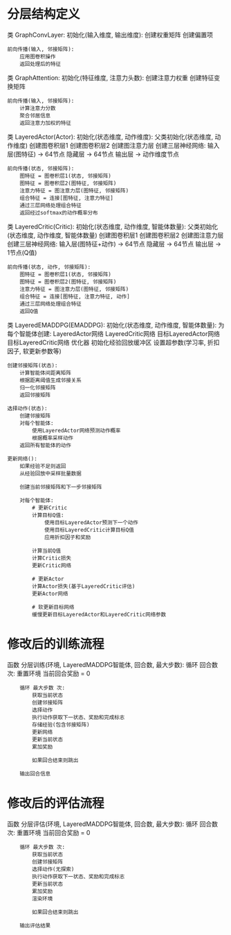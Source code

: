 # 分层结构定义

类 GraphConvLayer:
    初始化(输入维度, 输出维度):
        创建权重矩阵
        创建偏置项
    
    前向传播(输入, 邻接矩阵):
        应用图卷积操作
        返回处理后的特征

类 GraphAttention:
    初始化(特征维度, 注意力头数):
        创建注意力权重
        创建特征变换矩阵
    
    前向传播(输入, 邻接矩阵):
        计算注意力分数
        聚合邻居信息
        返回注意力加权的特征

类 LayeredActor(Actor):
    初始化(状态维度, 动作维度):
        父类初始化(状态维度, 动作维度)
        创建图卷积层1
        创建图卷积层2
        创建图注意力层
        创建三层神经网络:
            输入层(图特征) -> 64节点
            隐藏层 -> 64节点
            输出层 -> 动作维度节点
    
    前向传播(状态, 邻接矩阵):
        图特征 = 图卷积层1(状态, 邻接矩阵)
        图特征 = 图卷积层2(图特征, 邻接矩阵)
        注意力特征 = 图注意力层(图特征, 邻接矩阵)
        组合特征 = 连接[图特征, 注意力特征]
        通过三层网络处理组合特征
        返回经过softmax的动作概率分布

类 LayeredCritic(Critic):
    初始化(状态维度, 动作维度, 智能体数量):
        父类初始化(状态维度, 动作维度, 智能体数量)
        创建图卷积层1
        创建图卷积层2
        创建图注意力层
        创建三层神经网络:
            输入层(图特征+动作) -> 64节点
            隐藏层 -> 64节点
            输出层 -> 1节点(Q值)
    
    前向传播(状态, 动作, 邻接矩阵):
        图特征 = 图卷积层1(状态, 邻接矩阵)
        图特征 = 图卷积层2(图特征, 邻接矩阵)
        注意力特征 = 图注意力层(图特征, 邻接矩阵)
        组合特征 = 连接[图特征, 注意力特征, 动作]
        通过三层网络处理组合特征
        返回Q值

类 LayeredEMADDPG(EMADDPG):
    初始化(状态维度, 动作维度, 智能体数量):
        为每个智能体创建:
            LayeredActor网络
            LayeredCritic网络
            目标LayeredActor网络
            目标LayeredCritic网络
            优化器
        初始化经验回放缓冲区
        设置超参数(学习率, 折扣因子, 软更新参数等)
    
    创建邻接矩阵(状态):
        计算智能体间距离矩阵
        根据距离阈值生成邻接关系
        归一化邻接矩阵
        返回邻接矩阵
    
    选择动作(状态):
        创建邻接矩阵
        对每个智能体:
            使用LayeredActor网络预测动作概率
            根据概率采样动作
        返回所有智能体的动作
    
    更新网络():
        如果经验不足则返回
        从经验回放中采样批量数据
        
        创建当前邻接矩阵和下一步邻接矩阵
        
        对每个智能体:
            # 更新Critic
            计算目标Q值:
                使用目标LayeredActor预测下一个动作
                使用目标LayeredCritic计算目标Q值
                应用折扣因子和奖励
            
            计算当前Q值
            计算Critic损失
            更新Critic网络
            
            # 更新Actor
            计算Actor损失(基于LayeredCritic评估)
            更新Actor网络
            
            # 软更新目标网络
            缓慢更新目标LayeredActor和LayeredCritic网络参数

# 修改后的训练流程
函数 分层训练(环境, LayeredMADDPG智能体, 回合数, 最大步数):
    循环 回合数 次:
        重置环境
        当前回合奖励 = 0
        
        循环 最大步数 次:
            获取当前状态
            创建邻接矩阵
            选择动作
            执行动作获取下一状态、奖励和完成标志
            存储经验(包含邻接矩阵)
            更新网络
            更新当前状态
            累加奖励
            
            如果回合结束则跳出
        
        输出回合信息

# 修改后的评估流程
函数 分层评估(环境, LayeredMADDPG智能体, 回合数, 最大步数):
    循环 回合数 次:
        重置环境
        当前回合奖励 = 0
        
        循环 最大步数 次:
            获取当前状态
            创建邻接矩阵
            选择动作(无探索)
            执行动作获取下一状态、奖励和完成标志
            更新当前状态
            累加奖励
            渲染环境
            
            如果回合结束则跳出
        
        输出评估结果